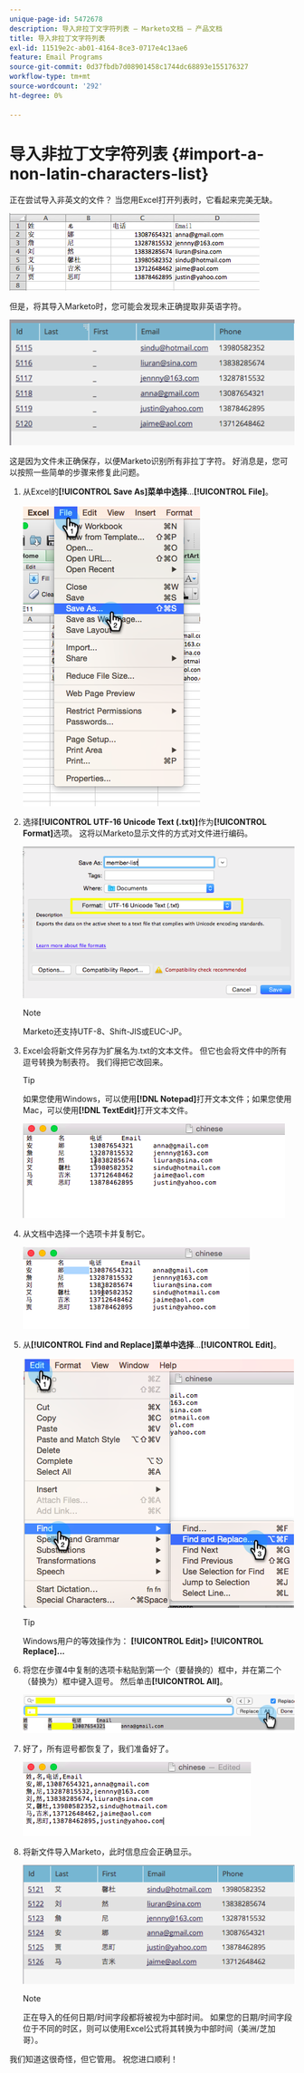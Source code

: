 ```yaml
---
unique-page-id: 5472678
description: 导入非拉丁文字符列表 — Marketo文档 — 产品文档
title: 导入非拉丁文字符列表
exl-id: 11519e2c-ab01-4164-8ce3-0717e4c13ae6
feature: Email Programs
source-git-commit: 0d37fbdb7d08901458c1744dc68893e155176327
workflow-type: tm+mt
source-wordcount: '292'
ht-degree: 0%

---
```


# 导入非拉丁文字符列表 {#import-a-non-latin-characters-list}

正在尝试导入非英文的文件？ 当您用Excel打开列表时，它看起来完美无缺。

![](assets/image2015-2-10-9-3a34-3a57.png)

但是，将其导入Marketo时，您可能会发现未正确提取非英语字符。

![](assets/image2015-2-10-9-3a35-3a49.png)

这是因为文件未正确保存，以便Marketo识别所有非拉丁字符。 好消息是，您可以按照一些简单的步骤来修复此问题。

1. 从Excel的&#x200B;**[!UICONTROL Save As]菜单中选择**...**[!UICONTROL File]**。

   ![](assets/image2015-2-10-9-3a46-3a44.png)

1. 选择&#x200B;**[!UICONTROL UTF-16 Unicode Text (.txt)]**&#x200B;作为&#x200B;**[!UICONTROL Format]**&#x200B;选项。 这将以Marketo显示文件的方式对文件进行编码。

   ![](assets/image2015-2-10-9-3a48-3a7.png)

   >[!NOTE]
   >
   >Marketo还支持UTF-8、Shift-JIS或EUC-JP。

1. Excel会将新文件另存为扩展名为.txt的文本文件。 但它也会将文件中的所有逗号转换为制表符。 我们得把它改回来。

   >[!TIP]
   >
   >如果您使用Windows，可以使用&#x200B;**[!DNL Notepad]**&#x200B;打开文本文件；如果您使用Mac，可以使用&#x200B;**[!DNL TextEdit]**&#x200B;打开文本文件。

   ![](assets/image2015-2-10-9-3a51-3a41.png)

1. 从文档中选择一个选项卡并复制它。

   ![](assets/image2015-2-10-9-3a55-3a53.png)

1. 从&#x200B;**[!UICONTROL Find and Replace]菜单中选择**...**[!UICONTROL Edit]**。

   ![](assets/image2015-2-10-9-3a59-3a8.png)

   >[!TIP]
   >
   >Windows用户的等效操作为： **[!UICONTROL Edit]> [!UICONTROL Replace]...**

1. 将您在步骤4中复制的选项卡粘贴到第一个（要替换的）框中，并在第二个（替换为）框中键入逗号。 然后单击&#x200B;**[!UICONTROL All]**。

   ![](assets/image2015-2-10-10-3a8-3a53.png)

1. 好了，所有逗号都恢复了，我们准备好了。

   ![](assets/image2015-2-10-10-3a14-3a45.png)

1. 将新文件导入Marketo，此时信息应会正确显示。

   ![](assets/image2015-2-10-10-3a16-3a9.png)

   >[!NOTE]
   >
   >正在导入的任何日期/时间字段都将被视为中部时间。 如果您的日期/时间字段位于不同的时区，则可以使用Excel公式将其转换为中部时间（美洲/芝加哥）。

我们知道这很奇怪，但它管用。 祝您进口顺利！

